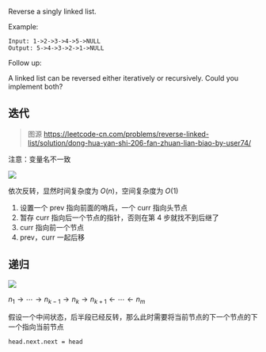 Reverse a singly linked list.

Example:
```
Input: 1->2->3->4->5->NULL
Output: 5->4->3->2->1->NULL
```
Follow up:

A linked list can be reversed either iteratively or recursively. Could you implement both?


## 迭代

> 图源 https://leetcode-cn.com/problems/reverse-linked-list/solution/dong-hua-yan-shi-206-fan-zhuan-lian-biao-by-user74/

注意：变量名不一致

![](https://pic.leetcode-cn.com/7d8712af4fbb870537607b1dd95d66c248eb178db4319919c32d9304ee85b602-%E8%BF%AD%E4%BB%A3.gif)

依次反转，显然时间复杂度为 $O(n)$，空间复杂度为 $O(1)$

1. 设置一个 prev 指向前面的哨兵，一个 curr 指向头节点
2. 暂存 curr 指向后一个节点的指针，否则在第 4 步就找不到后继了
3. curr 指向前一个节点
4. prev，curr 一起后移

## 递归

![](https://pic.leetcode-cn.com/dacd1bf55dec5c8b38d0904f26e472e2024fc8bee4ea46e3aa676f340ba1eb9d-%E9%80%92%E5%BD%92.gif)

$n_1 \rightarrow  \cdots  \rightarrow  n_{k-1} \rightarrow  n_k \rightarrow  n_{k+1} \leftarrow \cdots \leftarrow n_m$

假设一个中间状态，后半段已经反转，那么此时需要将当前节点的下一个节点的下一个指向当前节点

`head.next.next = head`

